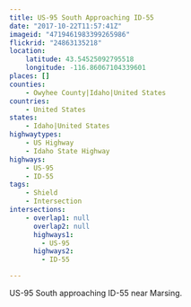 ```yaml
---
title: US-95 South Approaching ID-55
date: "2017-10-22T11:57:41Z"
imageid: "4719461983399265986"
flickrid: "24863135218"
location:
    latitude: 43.54525092795518
    longitude: -116.86067104339601
places: []
counties:
    - Owyhee County|Idaho|United States
countries:
    - United States
states:
    - Idaho|United States
highwaytypes:
    - US Highway
    - Idaho State Highway
highways:
    - US-95
    - ID-55
tags:
    - Shield
    - Intersection
intersections:
    - overlap1: null
      overlap2: null
      highways1:
        - US-95
      highways2:
        - ID-55

---
```

US-95 South approaching ID-55 near Marsing.